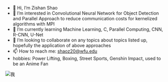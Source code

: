 - 👋 Hi, I’m Zishan Shao
- 👀 I’m interested in Convolutional Neural Network for Object Detection and Parallel Approach to reduce communication costs for kernelized algorithms with MPI
- 🌱 I’m currently learning Machine Learning, C, Parallel Computing, CNN, R-CNN, U-Net
- 💞️ I’m looking to collaborate on any topics about topics listed up, hopefully the application of above approaches
- 📫 How to reach me: shaoz20@wfu.edu
- hobbies: Power Lifting, Boxing, Street Sports, Genshin Impact, used to be an Anime Fan

<!---
DataPrincess-5418/DataPrincess-5418 is a ✨ special ✨ repository because its `README.md` (this file) appears on your GitHub profile.
You can click the Preview link to take a look at your changes.
--->
![我](https://user-images.githubusercontent.com/76899663/185126379-da585212-12ce-4678-9a59-9eade660f5ed.jpg)

